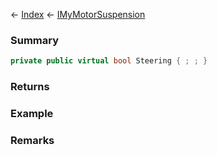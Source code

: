 ← [Index](Api-Index) ← [IMyMotorSuspension](Sandbox.ModAPI.Ingame.IMyMotorSuspension)

### Summary

```csharp
private public virtual bool Steering { ; ; }
```

### Returns

### Example

### Remarks

